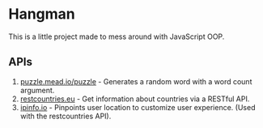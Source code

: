 # Hangman

This is a little project made to mess around with JavaScript OOP.

## APIs
1. [puzzle.mead.io/puzzle](http://puzzle.mead.io/puzzle) - Generates a random word with a word count argument.
2. [restcountries.eu](http://restcountries.eu/) - Get information about countries via a RESTful API.
3. [ipinfo.io](https://ipinfo.io) - Pinpoints user location to customize user experience. (Used with the restcountries API).